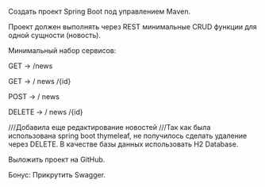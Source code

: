 Создать проект Spring Boot под управлением Maven.

Проект должен выполнять через REST минимальные CRUD функции для одной сущности (новость).

Минимальный набор сервисов:

GET -> /news

GET -> / news /{id}

POST -> / news

DELETE -> / news /{id}

///Добавила еще редактирование новостей
///Так как была использована spring boot thymeleaf, не получилось сделать удаление через DELETE.
В качестве базы данных использовать H2 Database.

Выложить проект на GitHub.

Бонус: Прикрутить Swagger.
